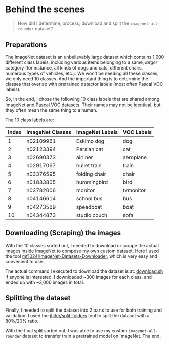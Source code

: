 # Behind the scenes

> How did I determine, process, download and split the `imagenet-all-rounder` dataset?

## Preparations

The ImageNet dataset is an unbelievably large dataset which contains 1,000 different class labels, including various items belonging to a same, _larger_ category (for instance, all kinds of dogs and cats, different chairs, numerous types of vehicles, etc.). We won't be needing all these classes, we only need 10 classes. And the important thing is to determine the classes that overlap with pretrained detector labels (most often Pascal VOC labels).

So, in the end, I chose the following 10 class labels that are shared among ImageNet and Pascal VOC datasets. Their names may not be identical, but they often mean the same thing to a human.

The 10 class labels are:

| Index | ImageNet Classes | ImageNet Labels | VOC Labels |
| :---- | :--------------- | :-------------- | :--------- |
| 1     | n02109961        | Eskimo dog      | dog        |
| 2     | n02123394        | Persian cat     | cat        |
| 3     | n02690373        | airliner        | aeroplane  |
| 4     | n02917067        | bullet train    | train      |
| 5     | n03376595        | folding chair   | chair      |
| 6     | n01833805        | hummingbird     | bird       |
| 7     | n03782006        | monitor         | tvmonitor  |
| 8     | n04146614        | school bus      | bus        |
| 9     | n04273569        | speedboat       | boat       |
| 10    | n04344873        | studio couch    | sofa       |

## Downloading (Scraping) the images

With the 10 classes sorted out, I needed to download or scrape the actual images inside ImageNet to compose my own custom dataset. Here I used the tool [mf1024/ImageNet-Datasets-Downloader](https://github.com/mf1024/ImageNet-Datasets-Downloader), which is very easy and convenient to use.

The actual command I executed to download the dataset is at: [download.sh](./download.sh) if anyone is interested. I downloaded ~300 images for each class, and ended up with ~3,000 images in total.

## Splitting the dataset

Finally, I needed to split the dataset into 2 parts to use for both training and validation. I used the [jfilter/split-folders](https://github.com/jfilter/split-folders) tool to split the dataset with a 80%/20% ratio.

With the final split sorted out, I was able to use my custom `imagenet-all-rounder` dataset to transfer train a pretrained model on ImageNet. The end.
